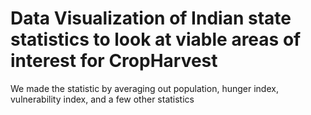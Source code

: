 # Data Visualization of Indian state statistics to look at viable areas of interest for CropHarvest

We made the statistic by averaging out population, hunger index, vulnerability index, and a few other statistics

